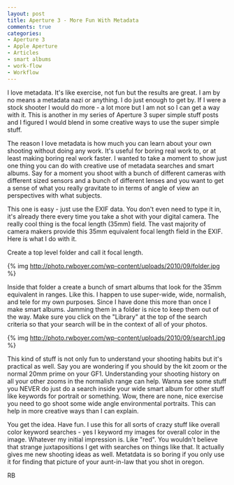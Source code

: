 ```yaml
---
layout: post
title: Aperture 3 - More Fun With Metadata
comments: true
categories:
- Aperture 3
- Apple Aperture
- Articles
- smart albums
- work-flow
- Workflow
---
```

I love metadata. It's like exercise, not fun but the results are great. I am by no means a metadata nazi or anything. I do just enough to get by. If I were a stock shooter I would do more - a lot more but I am not so I can get a way with it. This is another in my series of Aperture 3 super simple stuff posts and I figured I would blend in some creative ways to use the super simple stuff.

The reason I love metadata is how much you can learn about your own shooting without doing any work. It's useful for boring real work to, or at least making boring real work faster. I wanted to take a moment to show just one thing you can do with creative use of metadata searches and smart albums. Say for a moment you shoot with a bunch of different cameras with different sized sensors and a bunch of different lenses and you want to get a sense of what you really gravitate to in terms of angle of view an perspectives with what subjects.

This one is easy - just use the EXIF data. You don't even need to type it in, it's already there every time you take a shot with your digital camera. The really cool thing is the focal length (35mm) field. The vast majority of camera makers provide this 35mm equivalent focal length field in the EXIF. Here is what I do with it.

Create a top level folder and call it focal length.

{% img http://photo.rwboyer.com/wp-content/uploads/2010/09/folder.jpg %}

Inside that folder a create a bunch of smart albums that look for the 35mm equivalent in ranges. Like this. I happen to use super-wide, wide, normalish, and tele for my own purposes. Since I have done this more than once I make smart albums. Jamming them in a folder is nice to keep them out of the way. Make sure you click on the "Library" at the top of the search criteria so that your search will be in the context of all of your photos.

{% img http://photo.rwboyer.com/wp-content/uploads/2010/09/search1.jpg %}

This kind of stuff is not only fun to understand your shooting habits but it's practical as well. Say you are wondering if you should by the kit zoom or the normal 20mm prime on your GF1. Understanding your shooting history on all your other zooms in the normalish range can help. Wanna see some stuff you NEVER do just do a search inside your wide smart album for other stuff like keywords for portrait or something. Wow, there are none, nice exercise you need to go shoot some wide angle environmental portraits. This can help in more creative ways than I can explain.

You get the idea. Have fun. I use this for all sorts of crazy stuff like overall color keyword searches - yes I keyword my images for overall color in the image. Whatever my initial impression is. Like "red". You wouldn't believe that strange juxtapositions I get with searches on things like that. It actually gives me new shooting ideas as well. Metatdata is so boring if you only use it for finding that picture of your aunt-in-law that you shot in oregon.

RB